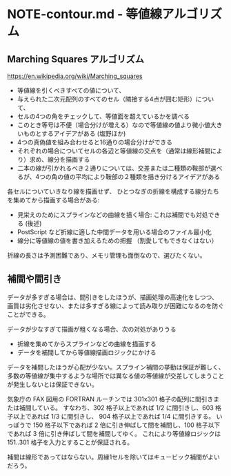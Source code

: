 # NOTE-contour.md - 等値線アルゴリズム

## Marching Squares アルゴリズム

https://en.wikipedia.org/wiki/Marching_squares

* 等値線を引くべきすべての値について、
* 与えられた二次元配列のすべてのセル（隣接する4点が囲む矩形）について、
* セルの4つの角をチェックして、等値面を超えているかを調べる
* このとき等号は不便（場合分けが増える）なので等値線の値より微小値大きいものとするアイデアがある (塩野ほか)
* 4つの真偽値を組み合わせると16通りの場合分けができる
* それぞれの場合についてセルの各辺と等値線の交点を（通常は線形補間により）求め、線分を描画する
* 二本の線が引かれるべき２通りについては、交差または二種類の鞍部が選べるが、4つの角の値の平均により鞍部の２種類を描き分けるアイデアがある

各セルについていきなり線を描画せず、
ひとつなぎの折線を構成する線分たちを集めてから描画する場合がある:

* 見栄えのためにスプラインなどの曲線を描く場合: これは補間でも対処できる (後述)
* PostScript など折線に適した中間データを用いる場合のファイル最小化
* 線分に等値線の値を書き加えるための把握 （割愛してもできなくはない）

折線の長さは予測困難であり、メモリ管理も面倒なので、選びたくない。

## 補間や間引き

データが多すぎる場合は、間引きをしたほうが、描画処理の高速化をしつつ、
画質は劣化させない、または多すぎる線によって読み取りが困難になるのを防ぐことができる。

データが少なすぎて描画が粗くなる場合、次の対処がありうる

* 折線を集めてからスプラインなどの曲線を描画する
* データを補間してから等値線描画ロジックにかける

データを補間したほうが心配が少ない。スプライン補間の挙動は保証が難しく、多数の等値線が集中するような場所では異なる値の等値線が交差してしまうことが発生しないとは保証できない。

気象庁の FAX 図用の FORTRAN ルーチンでは 301x301 格子の配列に間引きまたは補間している。
すなわち、302 格子以上であれば 1/2 に間引きし、603 格子以上であれば 1/3 に間引きし、 904 格子以上であれば 1/4 に間引きする。
いっぽうで 150 格子以下であれば 2 倍に引き伸ばして間を補間し、100 格子以下であれば 3 倍に引き伸ばして間を補間してゆく。
これにより等値線ロジックは 151..301 格子を入力とすることが保証される。

補間は線形であってはならない。周縁1セルを除いてはキュービック補間がよいだろう。


